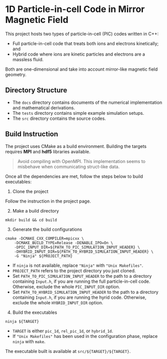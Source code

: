 # 1D Particle-in-cell Code in Mirror Magnetic Field

This project hosts two types of particle-in-cell (PIC) codes written in C++:

- Full particle-in-cell code that treats both ions and electrons kinetically; and
- Hybrid code where ions are kinetic particles and electrons are a massless fluid.

Both are one-dimensional and take into account mirror-like magnetic field geometry.

## Directory Structure

- The `docs` directory contains documents of the numerical implementation and mathematical derivations.
- The `tests` directory contains simple example simulation setups.
- The `src` directory contains the source codes.

## Build Instruction

The project uses CMake as a build environment. Building the targets requires **MPI** and **hdf5** libraries available.

> Avoid compiling with OpenMPI. This implementation seems to misbehave when communicating struct-like data.

Once all the dependencies are met, follow the steps below to build executables:

1. Clone the project

Follow the instruction in the project page.

2. Make a build directory

```shell
mkdir build && cd build
```

3. Generate the build configurations

```shell
cmake -DCMAKE_CXX_COMPILER=mpicxx \
    -DCMAKE_BUILD_TYPE=Release -DENABLE_IPO=On \
    -DPIC_INPUT_DIR=${PATH_TO_PIC_SIMULATION_INPUT_HEADER} \
    -DHYBRID_INPUT_DIR=${PATH_TO_HYBRID_SIMULATION_INPUT_HEADER} \
    -G "Ninja" ${PROJECT_PATH}
```

- If `ninja` is not available, replace `"Ninja"` with `"Unix Makefiles"`.
- `PROJECT_PATH` refers to the project directory you just cloned.
- Set `PATH_TO_PIC_SIMULATION_INPUT_HEADER` to the path to a directory containing `Input.h`, if you are running the full
particle-in-cell code. Otherwise, exclude the whole `PIC_INPUT_DIR` option.
- Set `PATH_TO_HYBRID_SIMULATION_INPUT_HEADER` to the path to a directory containing `Input.h`, if you are running the 
hyrid code. Otherwise, exclude the whole `HYBRID_INPUT_DIR` option.

4. Build the executables

```shell
ninja ${TARGET}
```

- `TARGET` is either `pic_1d`, `rel_pic_1d`, or `hybrid_1d`. 
- If `"Unix Makefiles"` has been used in the configuration phase, replace `ninja` with `make`.

The executable built is available at `src/${TARGET}/${TARGET}`.
